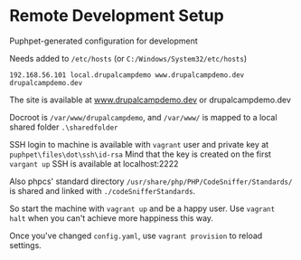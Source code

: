 # Remote Development Setup
Puphpet-generated configuration for development

Needs added to `/etc/hosts` (or `C:/Windows/System32/etc/hosts`)

`192.168.56.101 local.drupalcampdemo www.drupalcampdemo.dev drupalcampdemo.dev`

The site is available at www.drupalcampdemo.dev or drupalcampdemo.dev

Docroot is `/var/www/drupalcampdemo`, and `/var/www/` is mapped to a local shared folder `.\sharedfolder`

SSH login to machine is available with `vagrant` user and private key at `puphpet\files\dot\ssh\id-rsa`
Mind that the key is created on the first `vargant up`
SSH is available at localhost:2222


Also phpcs' standard directory `/usr/share/php/PHP/CodeSniffer/Standards/` is shared and linked with `./codeSnifferStandards`.


So start the machine with `vagrant up` and be a happy user. Use `vagrant halt` when you can't achieve more happiness this way.

Once you've changed `config.yaml`, use `vagrant provision` to reload settings.
